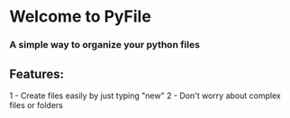 # Welcome to PyFile
### A simple way to organize your python files

## Features:

1 - Create files easily by just typing "new"
2 - Don't worry about complex files or folders 
